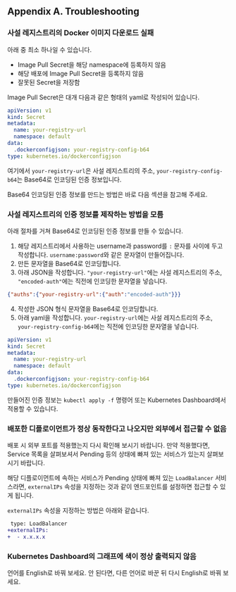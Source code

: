 ## Appendix A. Troubleshooting 

### 사설 레지스트리의 Docker 이미지 다운로드 실패

아래 중 최소 하나일 수 있습니다.
- Image Pull Secret을 해당 namespace에 등록하지 않음
- 해당 배포에 Image Pull Secret을 등록하지 않음
- 잘못된 Secret을 저장함

Image Pull Secret은 대개 다음과 같은 형태의 yaml로 작성되어 있습니다.
```yaml
apiVersion: v1
kind: Secret
metadata:
  name: your-registry-url
  namespace: default
data:
  .dockerconfigjson: your-registry-config-b64
type: kubernetes.io/dockerconfigjson
```
여기에서 `your-registry-url`은 사설 레지스트리의 주소, `your-registry-config-b64`는 Base64로 인코딩된 인증 정보입니다.

Base64 인코딩된 인증 정보를 만드는 방법은 바로 다음 섹션을 참고해 주세요.


### 사설 레지스트리의 인증 정보를 제작하는 방법을 모름

아래 절차를 거쳐 Base64로 인코딩된 인증 정보를 만들 수 있습니다.

1. 해당 레지스트리에서 사용하는 username과 password를 `:` 문자를 사이에 두고 작성합니다. `username:password`와 같은 문자열이 만들어집니다.
2. 만든 문자열을 Base64로 인코딩합니다.
3. 아래 JSON을 작성합니다. `"your-registry-url"`에는 사설 레지스트리의 주소, `"encoded-auth"`에는 직전에 인코딩한 문자열을 넣습니다.
```json
{"auths":{"your-registry-url":{"auth":"encoded-auth"}}}
```
4. 작성한 JSON 형식 문자열을 Base64로 인코딩합니다.
5. 아래 yaml을 작성합니다. `your-registry-url`에는 사설 레지스트리의 주소, `your-registry-config-b64`에는 직전에 인코딩한 문자열을 넣습니다.
```yaml
apiVersion: v1
kind: Secret
metadata:
  name: your-registry-url
  namespace: default
data:
  .dockerconfigjson: your-registry-config-b64
type: kubernetes.io/dockerconfigjson
```

만들어진 인증 정보는 `kubectl apply -f` 명령어 또는 Kubernetes Dashboard에서 적용할 수 있습니다.

### 배포한 디플로이먼트가 정상 동작한다고 나오지만 외부에서 접근할 수 없음

배포 시 외부 포트를 적용했는지 다시 확인해 보시기 바랍니다.
만약 적용했다면, Service 목록을 살펴보셔서 Pending 등의 상태에 빠져 있는 서비스가 있는지 살펴보시기 바랍니다.

해당 디플로이먼트에 속하는 서비스가 Pending 상태에 빠져 있는 `LoadBalancer` 서비스라면,
`externalIPs` 속성을 지정하는 것과 같이 엔드포인트를 설정하면 접근할 수 있게 됩니다.

`externalIPs` 속성을 지정하는 방법은 아래와 같습니다.
```diff
 type: LoadBalancer
+externalIPs:
+  - x.x.x.x
```

### Kubernetes Dashboard의 그래프에 색이 정상 출력되지 않음

언어를 English로 바꿔 보세요.
안 된다면, 다른 언어로 바꾼 뒤 다시 English로 바꿔 보세요.
